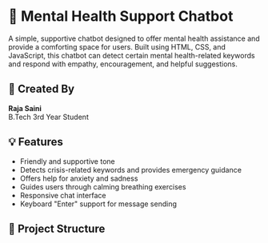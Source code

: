 # 🌼 Mental Health Support Chatbot

A simple, supportive chatbot designed to offer mental health assistance and provide a comforting space for users. Built using HTML, CSS, and JavaScript, this chatbot can detect certain mental health-related keywords and respond with empathy, encouragement, and helpful suggestions.

## 👤 Created By

**Raja Saini**  
B.Tech 3rd Year Student  

## 💡 Features

- Friendly and supportive tone  
- Detects crisis-related keywords and provides emergency guidance  
- Offers help for anxiety and sadness  
- Guides users through calming breathing exercises  
- Responsive chat interface  
- Keyboard "Enter" support for message sending  

## 📁 Project Structure

